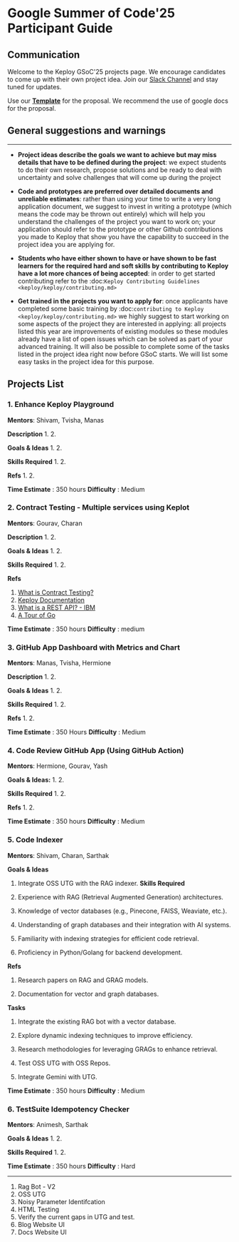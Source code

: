 # Google Summer of Code'25 Participant Guide

## **Communication**

Welcome to the Keploy GSoC'25 projects page. We encourage candidates to come up with their own project idea. Join our [Slack Channel](https://keploy.slack.com/join/shared_invite/zt-2poflru6f-_VAuvQfCBT8fDWv1WwSbkw) and stay tuned for updates.

Use our **[Template](https://docs.google.com/document/d/1QSSs4vPvn_tPeJkhwDuJ9YLSXdtygob9cPc-5yXj3pY/edit?usp=sharing)** for the proposal. We recommend the use of google docs for the proposal.


## **General suggestions and warnings**
_________________

- **Project ideas describe the goals we want to achieve
  but may miss details that have to be defined during the project**:
  we expect students to do their own research, propose solutions and be
  ready to deal with uncertainty and solve challenges that
  will come up during the project

- **Code and prototypes are preferred over detailed
  documents and unreliable estimates**:
  rather than using your time to write a very long
  application document, we suggest to invest in writing a prototype
  (which means the code may be thrown out entirely) which will help you
  understand the challenges of the project you want to work on; your
  application should refer to the prototype or other Github contributions
  you made to Keploy that show you have the capability to succeed in the
  project idea you are applying for.

- **Students who have either shown to have or have shown to be
  fast learners for the required hard and soft skills by
  contributing to Keploy have a lot more chances of being accepted**:
  in order to get started contributing refer to the
  :doc:`Keploy Contributing Guidelines <keploy/keploy/contributing.md>`

- **Get trained in the projects you want to apply for**: once
  applicants have completed some basic training by
  :doc:`contributing to Keploy <keploy/keploy/contributing.md>`
  we highly suggest to start working on
  some aspects of the project they are
  interested in applying: all projects
  listed this year are improvements
  of existing modules so these modules
  already have a list of open issues
  which can be solved as part of your advanced training.
  It will also be possible to complete some of the tasks listed in
  the project idea right now before GSoC starts.
  We will list some easy tasks in the project idea for this purpose.

## **Projects List**

### 1. Enhance Keploy Playground

**Mentors**:
Shivam, Tvisha, Manas

**Description**
1.
2.

**Goals & Ideas**
1.
2.

**Skills Required**
1.
2.

**Refs**
1.
2.

**Time Estimate** : 350 hours
**Difficulty** : Medium


### 2. Contract Testing - Multiple services using Keplot
**Mentors**:
Gourav, Charan

**Description**
1.
2.

**Goals & Ideas**
1. 
2.

**Skills Required**
1.
2.

**Refs**
1. [What is Contract Testing?](https://pactflow.io/blog/what-is-contract-testing/)
2. [Keploy Documentation](https://keploy.io/docs/)
3. [What is a REST API? - IBM](https://www.ibm.com/topics/rest-apis#:~:text=the%20next%20step-,What%20is%20a%20REST%20API%3F,representational%20state%20transfer%20architectural%20style.)
4. [A Tour of Go](https://go.dev/tour/)

**Time Estimate** : 350 hours
**Difficulty** : medium 

### 3. GitHub App Dashboard with Metrics and Chart
**Mentors**:
Manas, Tvisha, Hermione

**Description**
1.
2.

**Goals & Ideas**
1.
2.

**Skills Required**
1.
2.

**Refs**
1.
2.

**Time Estimate** : 350 Hours
**Difficulty** : Medium

### 4. Code Review GitHub App (Using GitHub Action)
**Mentors**: 
Hermione, Gourav, Yash

**Goals & Ideas:**
1. 
2.

**Skills Required**
1. 
2.

**Refs**
1. 
2.

**Time Estimate** : 350 hours
**Difficulty** : Medium 


### 5. Code Indexer

**Mentors**:
Shivam, Charan, Sarthak


**Goals & Ideas**
1. Integrate OSS UTG with the RAG indexer.
**Skills Required**
1. Experience with RAG (Retrieval Augmented Generation) architectures.

2. Knowledge of vector databases (e.g., Pinecone, FAISS, Weaviate, etc.).

3. Understanding of graph databases and their integration with AI systems.

4. Familiarity with indexing strategies for efficient code retrieval.

5. Proficiency in Python/Golang for backend development.

**Refs**
1. Research papers on RAG and GRAG models.

2. Documentation for vector and graph databases.

**Tasks** 
1. Integrate the existing RAG bot with a vector database.

2. Explore dynamic indexing techniques to improve efficiency.

3. Research methodologies for leveraging GRAGs to enhance retrieval.

4. Test OSS UTG with OSS Repos.

5. Integrate Gemini with UTG. 


**Time Estimate** : 350 hours
**Difficulty** : Medium


### 6. TestSuite Idempotency Checker

**Mentors**:
Animesh, Sarthak

**Goals & Ideas**
1.
2.

**Skills Required**
1.
2.

**Time Estimate** : 350 hours
**Difficulty** : Hard

--- 

1. Rag Bot - V2
2. OSS UTG
3. Noisy Parameter Identifcation
4. HTML Testing
5. Verify the current gaps in UTG and test.
6. Blog Website UI
7. Docs Website UI
